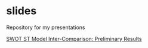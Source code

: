 # slides
Repository for my presentations

[SWOT ST Model Inter-Comparison: Preliminary Results](https://kandread.github.io/slides/swotmip-prelim.html)
